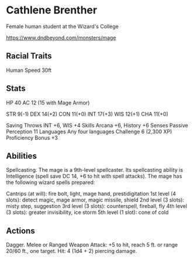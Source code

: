 # Cathlene Brenther
Female human student at the Wizard's College

https://www.dndbeyond.com/monsters/mage

## Racial Traits
Human
Speed 30ft

## Stats
HP 40
AC 12 (15 with Mage Armor)

STR 9(-1)
DEX 14(+2)
CON 11(+0)
INT 17(+3)
WIS 12(+1)
CHA 11(+0)

Saving Throws INT +6, WIS +4
Skills Arcana +6, History +6
Senses Passive Perception 11
Languages Any four languages
Challenge 6 (2,300 XP)
Proficiency Bonus +3

## Abilities
Spellcasting. The mage is a 9th-level spellcaster. Its spellcasting ability is Intelligence (spell save DC 14, +6 to hit with spell attacks). The mage has the following wizard spells prepared:

Cantrips (at will): fire bolt, light, mage hand, prestidigitation
1st level (4 slots): detect magic, mage armor, magic missile, shield
2nd level (3 slots): misty step, suggestion
3rd level (3 slots): counterspell, fireball, fly
4th level (3 slots): greater invisibility, ice storm
5th level (1 slot): cone of cold

## Actions
Dagger. Melee or Ranged Weapon Attack: +5 to hit, reach 5 ft. or range 20/60 ft., one target. Hit: 4 (1d4 + 2) piercing damage.
